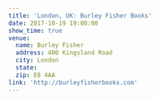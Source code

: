 ```yaml
---
title: 'London, UK: Burley Fisher Books'
date: 2017-10-19 19:00:00
show_time: true
venue:
  name: Burley Fisher
  address: 400 Kingsland Road
  city: London
  state:
  zip: E8 4AA
link: 'http://burleyfisherbooks.com'
---
```



